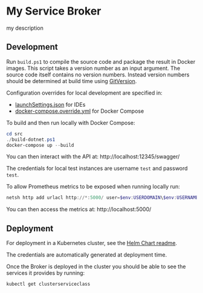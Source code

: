 # My Service Broker

my description

## Development

Run `build.ps1` to compile the source code and package the result in Docker images. This script takes a version number as an input argument. The source code itself contains no version numbers. Instead version numbers should be determined at build time using [GitVersion](http://gitversion.readthedocs.io/).

Configuration overrides for local development are specified in:
- [launchSettings.json](src/ServiceBroker/Properties/launchSettings.json) for IDEs
- [docker-compose.override.yml](src/docker-compose.override.yml) for Docker Compose

To build and then run locally with Docker Compose:
```powershell
cd src
./build-dotnet.ps1
docker-compose up --build
```
You can then interact with the API at: http://localhost:12345/swagger/

The credentials for local test instances are username `test` and password `test`.

To allow Prometheus metrics to be exposed when running locally run:
```powershell
netsh http add urlacl http://*:5000/ user=$env:USERDOMAIN\$env:USERNAME
```
You can then access the metrics at: http://localhost:5000/

## Deployment

For deployment in a Kubernetes cluster, see the [Helm Chart readme](charts/myvendor-servicebroker/README.md).

The credentials are automatically generated at deployment time.

Once the Broker is deployed in the cluster you should be able to see the services it provides by running:
```
kubectl get clusterserviceclass
```
